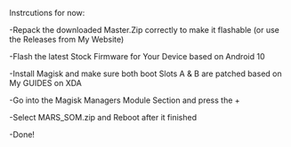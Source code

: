 Instrcutions for now:

-Repack the downloaded Master.Zip correctly to make it flashable (or use the Releases from My Website)

-Flash the latest Stock Firmware for Your Device based on Android 10

-Install Magisk and make sure both boot Slots A & B are patched based on My GUIDES on XDA

-Go into the Magisk Managers Module Section and press the +

-Select MARS_SOM.zip and Reboot after it finished

-Done! 
